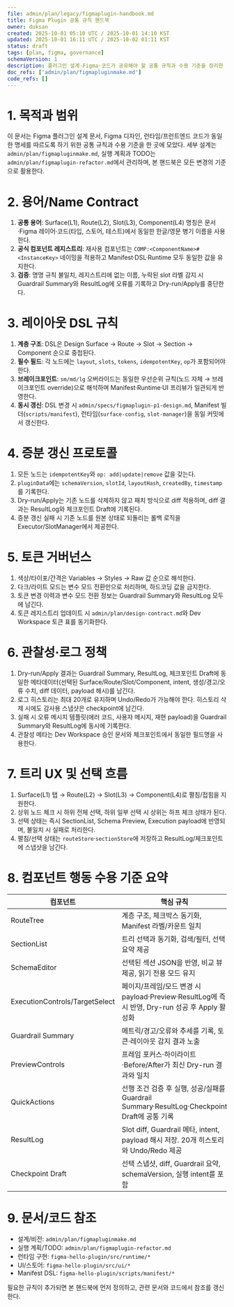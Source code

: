 ```yaml
---
file: admin/plan/legacy/figmaplugin-handbook.md
title: Figma Plugin 공통 규칙 핸드북
owner: duksan
created: 2025-10-01 05:10 UTC / 2025-10-01 14:10 KST
updated: 2025-10-01 16:11 UTC / 2025-10-02 01:11 KST
status: draft
tags: [plan, figma, governance]
schemaVersion: 1
description: 플러그인 설계·Figma·코드가 공유해야 할 공통 규칙과 수용 기준을 정리한 핸드북
doc_refs: ['admin/plan/figmapluginmake.md']
code_refs: []
---
```


# 1. 목적과 범위

이 문서는 Figma 플러그인 설계 문서, Figma 디자인, 런타임/프런트엔드 코드가 동일한 명세를 따르도록 하기 위한 공통 규칙과 수용 기준을 한 곳에 모았다. 세부 설계는 `admin/plan/figmapluginmake.md`, 실행 계획과 TODO는 `admin/plan/figmaplugin-refactor.md`에서 관리하며, 본 핸드북은 모든 변경의 기준으로 활용한다.

# 2. 용어/Name Contract

1. **공통 용어**: Surface(L1), Route(L2), Slot(L3), Component(L4) 명칭은 문서·Figma 레이어·코드(타입, 스토어, 테스트)에서 동일한 한글/영문 병기 이름을 사용한다.
2. **공식 컴포넌트 레지스트리**: 재사용 컴포넌트는 `COMP:<ComponentName>#<InstanceKey>` 네이밍을 적용하고 Manifest·DSL·Runtime 모두 동일한 값을 유지한다.
3. **검증**: 명명 규칙 불일치, 레지스트리에 없는 이름, 누락된 slot 라벨 감지 시 Guardrail Summary와 ResultLog에 오류를 기록하고 Dry-run/Apply를 중단한다.

# 3. 레이아웃 DSL 규칙

1. **계층 구조**: DSL은 Design Surface → Route → Slot → Section → Component 순으로 중첩된다.
2. **필수 필드**: 각 노드에는 `layout`, `slots`, `tokens`, `idempotentKey`, `op`가 포함되어야 한다.
3. **브레이크포인트**: `sm/md/lg` 오버라이드는 동일한 우선순위 규칙(노드 자체 → 브레이크포인트 override)으로 해석하며 Manifest·Runtime·UI 프리뷰가 일관되게 반영한다.
4. **동시 갱신**: DSL 변경 시 `admin/specs/figmaplugin-p1-design.md`, Manifest 빌더(`scripts/manifest`), 런타임(`surface-config`, `slot-manager`)을 동일 커밋에서 갱신한다.

# 4. 증분 갱신 프로토콜

1. 모든 노드는 `idempotentKey`와 `op: add|update|remove` 값을 갖는다.
2. `pluginData`에는 `schemaVersion`, `slotId`, `layoutHash`, `createdBy`, `timestamp`를 기록한다.
3. Dry-run/Apply는 기존 노드를 삭제하지 않고 패치 방식으로 diff 적용하며, diff 결과는 ResultLog와 체크포인트 Draft에 기록된다.
4. 증분 갱신 실패 시 기존 노드를 원본 상태로 되돌리는 롤백 로직을 Executor/SlotManager에서 제공한다.

# 5. 토큰 거버넌스

1. 색상/타이포/간격은 Variables → Styles → Raw 값 순으로 해석한다.
2. 다크/라이트 모드는 변수 모드 전환만으로 처리하며, 하드코딩 값을 금지한다.
3. 토큰 변경 이력과 변수 모드 전환 정보는 Guardrail Summary와 ResultLog 모두에 남긴다.
4. 토큰 레지스트리 업데이트 시 `admin/plan/design-contract.md`와 Dev Workspace 토큰 표를 동기화한다.

# 6. 관찰성·로그 정책

1. Dry-run/Apply 결과는 Guardrail Summary, ResultLog, 체크포인트 Draft에 동일한 메타데이터(선택된 Surface/Route/Slot/Component, intent, 생성/경고/오류 수치, diff 데이터, payload 해시)를 남긴다.
2. 로그 히스토리는 최대 20개로 유지하며 Undo/Redo가 가능해야 한다. 히스토리 삭제 시에도 감사용 스냅샷은 checkpoint에 남긴다.
3. 실패 시 오류 메시지 템플릿(에러 코드, 사용자 메시지, 재현 payload)을 Guardrail Summary와 ResultLog에 동시에 기록한다.
4. 관찰성 메타는 Dev Workspace 승인 문서와 체크포인트에서 동일한 필드명을 사용한다.

# 7. 트리 UX 및 선택 흐름

1. Surface(L1) 탭 → Route(L2) → Slot(L3) → Component(L4)로 펼침/접힘을 지원한다.
2. 상위 노드 체크 시 하위 전체 선택, 하위 일부 선택 시 상위는 하프 체크 상태가 된다.
3. 선택 상태는 즉시 SectionList, Schema Preview, Execution payload에 반영되며, 불일치 시 실패로 처리한다.
4. 펼침/선택 상태는 `routeStore`·`sectionStore`에 저장하고 ResultLog/체크포인트에 스냅샷을 남긴다.

# 8. 컴포넌트 행동 수용 기준 요약

| 컴포넌트                       | 핵심 규칙                                                                                      |
| ------------------------------ | ---------------------------------------------------------------------------------------------- |
| RouteTree                      | 계층 구조, 체크박스 동기화, Manifest 라벨/카운트 일치                                          |
| SectionList                    | 트리 선택과 동기화, 검색/필터, 선택 요약 제공                                                  |
| SchemaEditor                   | 선택된 섹션 JSON을 반영, 비교 뷰 제공, 읽기 전용 모드 유지                                     |
| ExecutionControls/TargetSelect | 페이지/프레임/모드 변경 시 payload·Preview·ResultLog에 즉시 반영, Dry-run 성공 후 Apply 활성화 |
| Guardrail Summary              | 메트릭/경고/오류와 추세를 기록, 토큰·레이아웃 감지 결과 노출                                   |
| PreviewControls                | 프레임 포커스·하이라이트·Before/After가 최신 Dry-run 결과와 일치                               |
| QuickActions                   | 선행 조건 검증 후 실행, 성공/실패를 Guardrail Summary·ResultLog·Checkpoint Draft에 공통 기록   |
| ResultLog                      | Slot diff, Guardrail 메타, intent, payload 해시 저장. 20개 히스토리와 Undo/Redo 제공           |
| Checkpoint Draft               | 선택 스냅샷, diff, Guardrail 요약, schemaVersion, 실행 intent를 포함                           |

# 9. 문서/코드 참조

- 설계/비전: `admin/plan/figmapluginmake.md`
- 실행 계획/TODO: `admin/plan/figmaplugin-refactor.md`
- 런타임 구현: `figma-hello-plugin/src/runtime/*`
- UI/스토어: `figma-hello-plugin/src/ui/*`
- Manifest DSL: `figma-hello-plugin/scripts/manifest/*`

필요한 규칙이 추가되면 본 핸드북에 먼저 정의하고, 관련 문서와 코드에서 참조를 갱신한다.
